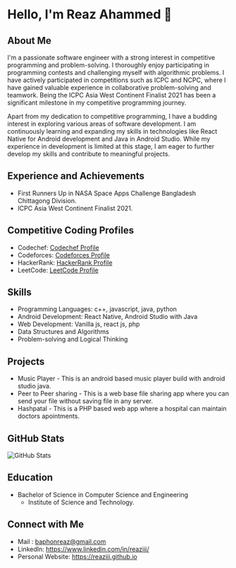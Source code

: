 # Hello, I'm Reaz Ahammed 👋

## About Me
I'm a passionate software engineer with a strong interest in competitive programming and problem-solving. I thoroughly enjoy participating in programming contests and challenging myself with algorithmic problems. I have actively participated in competitions such as ICPC and NCPC, where I have gained valuable experience in collaborative problem-solving and teamwork. Being the ICPC Asia West Continent Finalist 2021 has been a significant milestone in my competitive programming journey.

Apart from my dedication to competitive programming, I have a budding interest in exploring various areas of software development. I am continuously learning and expanding my skills in technologies like React Native for Android development and Java in Android Studio. While my experience in development is limited at this stage, I am eager to further develop my skills and contribute to meaningful projects.

## Experience and Achievements
- First Runners Up in NASA Space Apps Challenge Bangladesh Chittagong Division.
- ICPC Asia West Continent Finalist 2021.

## Competitive Coding Profiles
- Codechef: [Codechef Profile](https://www.codechef.com/users/reaziii)
- Codeforces: [Codeforces Profile](https://codeforces.com/profile/ReCRuS)
- HackerRank: [HackerRank Profile](https://www.hackerrank.com/reaziiii)
- LeetCode: [LeetCode Profile](https://leetcode.com/reaziii)

## Skills
- Programming Languages: c++, javascript, java, python
- Android Development: React Native, Android Studio with Java
- Web Development: Vanilla js, react js, php
- Data Structures and Algorithms
- Problem-solving and Logical Thinking

## Projects
- Music Player - This is an android based music player build with android studio java.
- Peer to Peer sharing - This is a web base file sharing app where you can send your file without saving file in any server.
- Hashpatal - This is a PHP based web app where a hospital can maintain doctors apointments.

## GitHub Stats
![GitHub Stats](https://github-readme-stats.vercel.app/api?username=reaziii&show_icons=true&theme=dark)


## Education
- Bachelor of Science in Computer Science and Engineering
  - Institute of Science and Technology.

## Connect with Me
- Mail : baphonreaz@gmail.com
- LinkedIn: https://www.linkedin.com/in/reaziii/
- Personal Website: https://reaziii.github.io

